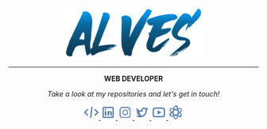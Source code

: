 <div id="header" align="center">
  <img src="https://github.com/alvessleo/alvessleo/blob/main/alves-logo.png" width="280px">
</div>

-----

<div align="center">
  <p><strong>WEB DEVELOPER</strong></p>
</div>

<p align="center">
  <i>Take a look at my repositories and let's get in touch!</i>

<p align="center">
  <a href= "https://github.com/tallguyjenks/">
    <img src="https://github.com/alvessleo/alvessleo/blob/main/code.png"/>
  </a>
  <a href= "https://www.linkedin.com/in/bryanjenks/">
    <img src="https://github.com/alvessleo/alvessleo/blob/main/linkedin.png"/>
  </a>
  <a href="https://www.buymeacoffee.com/tallguyjenks">
    <img src="https://github.com/alvessleo/alvessleo/blob/main/instagram.png"/>
  </a>
  <a href= "https://twitter.com/tallguyjenks">
    <img src="https://github.com/alvessleo/alvessleo/blob/main/twitter.png"/>
  </a>
  <a href= "https://www.bryanjenks.dev">
    <img src="https://github.com/alvessleo/alvessleo/blob/main/youtube.png"/>
  </a>
  <a href="https://www.youtube.com/c/BryanJenksTech?sub_confirmation=1">
    <img src="https://github.com/alvessleo/alvessleo/blob/main/source-code.png"/>
  </a>

</p>



